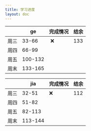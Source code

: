 ```yaml
---
title: 学习进度
layout: doc
---
```


|    | ge      | 完成情况 | 结余   |
|----|---------|-----|------|
| 周三 | 33-66   |  ️ ❌️  | 133️ |
| 周四 | 66-99   |     |      |
| 周五 | 100-132 |     |      |
| 周末 | 133-165 |     |      |


|    | jia     | 完成情况 | 结余   |
|----|---------|----|------|
| 周三 | 32-51   |  ❌️| 112 |
| 周四 | 51-82   |    |      |
| 周五 | 82-113  |    |      |
| 周末 | 113-144 |    |      |

